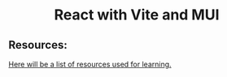 <h1 align="center">
	React with Vite and MUI
</h1>
<h2>Resources:</h2>
<a href="#">
	Here will be a list of resources used for learning.
</a>
